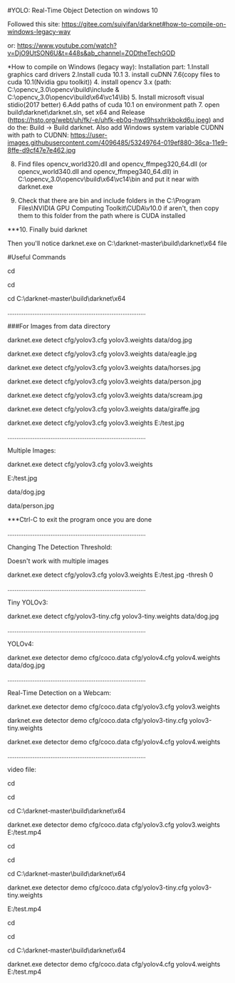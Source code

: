 #YOLO: Real-Time Object Detection on windows 10


Followed this site: https://gitee.com/suiyifan/darknet#how-to-compile-on-windows-legacy-way

or: https://www.youtube.com/watch?v=DjO9UtSON6U&t=448s&ab_channel=ZODtheTechGOD

*How to compile on Windows (legacy way):
Installation part:
1.Install graphics card drivers
2.Install cuda 10.1
3. install cuDNN 7.6(copy files to cuda 10.1(Nvidia gpu toolkit))
4. install opencv 3.x (path: C:\opencv_3.0\opencv\build\include & C:\opencv_3.0\opencv\build\x64\vc14\lib)
5. Install microsoft visual stidio(2017 better)
6.Add paths of cuda 10.1 on environment path
7. open build\darknet\darknet.sln, set x64 and Release (https://hsto.org/webt/uh/fk/-e/uhfk-eb0q-hwd9hsxhrikbokd6u.jpeg)
and do the: Build -> Build darknet. Also add Windows system variable CUDNN with path to CUDNN: https://user-images.githubusercontent.com/4096485/53249764-019ef880-36ca-11e9-8ffe-d9cf47e7e462.jpg

8. Find files opencv_world320.dll and opencv_ffmpeg320_64.dll (or opencv_world340.dll and opencv_ffmpeg340_64.dll) in C:\opencv_3.0\opencv\build\x64\vc14\bin and put it near with darknet.exe

9. Check that there are bin and include folders in the C:\Program Files\NVIDIA GPU Computing Toolkit\CUDA\v10.0 if aren't, then copy them to this folder from the path where is CUDA installed

***10. Finally buid darknet
>>>>>>>>>>>>>>>>>>>>>>>>>>>>>>>>>>>>>>>>>>>>>>>>>>>>>>>>>>>>>>>>>>>>>>>>>>>>>
Then you'll notice darknet.exe on C:\darknet-master\build\darknet\x64 file

#Useful Commands

cd

cd

cd C:\darknet-master\build\darknet\x64

.............................................................................

###For Images from data directory

darknet.exe detect cfg/yolov3.cfg yolov3.weights data/dog.jpg

darknet.exe detect cfg/yolov3.cfg yolov3.weights data/eagle.jpg

darknet.exe detect cfg/yolov3.cfg yolov3.weights data/horses.jpg

darknet.exe detect cfg/yolov3.cfg yolov3.weights data/person.jpg

darknet.exe detect cfg/yolov3.cfg yolov3.weights data/scream.jpg

darknet.exe detect cfg/yolov3.cfg yolov3.weights data/giraffe.jpg

darknet.exe detect cfg/yolov3.cfg yolov3.weights E:/test.jpg


.............................................................................

Multiple Images:

darknet.exe detect cfg/yolov3.cfg yolov3.weights

E:/test.jpg

data/dog.jpg

data/person.jpg

***Ctrl-C to exit the program once you are done


.............................................................................

Changing The Detection Threshold:

Doesn't work with multiple images


darknet.exe detect cfg/yolov3.cfg yolov3.weights E:/test.jpg -thresh 0


.............................................................................

Tiny YOLOv3:


darknet.exe detect cfg/yolov3-tiny.cfg yolov3-tiny.weights data/dog.jpg


.............................................................................

YOLOv4:

darknet.exe detector demo cfg/coco.data cfg/yolov4.cfg yolov4.weights data/dog.jpg


.............................................................................


Real-Time Detection on a Webcam:


darknet.exe detector demo cfg/coco.data cfg/yolov3.cfg yolov3.weights

darknet.exe detector demo cfg/coco.data cfg/yolov3-tiny.cfg yolov3-tiny.weights

darknet.exe detector demo cfg/coco.data cfg/yolov4.cfg yolov4.weights


.............................................................................


video file:
 
cd

cd

cd C:\darknet-master\build\darknet\x64

darknet.exe detector demo cfg/coco.data cfg/yolov3.cfg yolov3.weights E:/test.mp4


cd

cd

cd C:\darknet-master\build\darknet\x64

darknet.exe detector demo cfg/coco.data cfg/yolov3-tiny.cfg yolov3-tiny.weights 

E:/test.mp4


cd

cd

cd C:\darknet-master\build\darknet\x64

darknet.exe detector demo cfg/coco.data cfg/yolov4.cfg yolov4.weights E:/test.mp4

